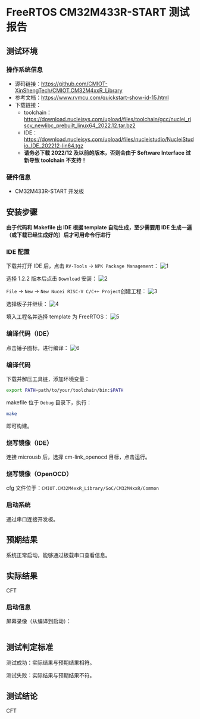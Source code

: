 # FreeRTOS CM32M433R-START 测试报告

## 测试环境

### 操作系统信息

- 源码链接：https://github.com/CMIOT-XinShengTech/CMIOT.CM32M4xxR_Library
- 参考文档：https://www.rvmcu.com/quickstart-show-id-15.html
- 下载链接：
    - toolchain：https://download.nucleisys.com/upload/files/toolchain/gcc/nuclei_riscv_newlibc_prebuilt_linux64_2022.12.tar.bz2
    - IDE：https://download.nucleisys.com/upload/files/nucleistudio/NucleiStudio_IDE_202212-lin64.tgz
    - **请务必下载 2022/12 及以前的版本，否则会由于 Software Interface 过新导致 toolchain 不支持！**


### 硬件信息

- CM32M433R-START 开发板

## 安装步骤

**由于代码和 Makefile 由 IDE 根据 template 自动生成，至少需要用 IDE 生成一遍（或下载已经生成好的）后才可用命令行进行**

### IDE 配置

下载并打开 IDE 后，点击 `RV-Tools` -> `NPK Package Management`：
![1](image.png)

选择 1.2.2 版本后点击 `Download` 安装：
![2](image-1.png)

`File` -> `New` -> `New Nucei RISC-V C/C++ Project`创建工程：
![3](image-2.png)

选择板子并继续：
![4](image-3.png)

填入工程名并选择 template 为 FreeRTOS：
![5](image-4.png)


### 编译代码（IDE）

点击锤子图标，进行编译：
![6](image-5.png)

### 编译代码

下载并解压工具链，添加环境变量：
```bash
export PATH=path/to/your/toolchain/bin:$PATH
```

makefile 位于 `Debug` 目录下，执行：
```bash
make
```

即可构建。

### 烧写镜像（IDE）

连接 microusb 后，选择 cm-link_openocd 目标，点击运行。

### 烧写镜像（OpenOCD）

cfg 文件位于：`CMIOT.CM32M4xxR_Library/SoC/CM32M4xxR/Common`

### 启动系统

通过串口连接开发板。

## 预期结果

系统正常启动，能够通过板载串口查看信息。

## 实际结果

CFT

### 启动信息

屏幕录像（从编译到启动）：

```log
```

## 测试判定标准

测试成功：实际结果与预期结果相符。

测试失败：实际结果与预期结果不符。

## 测试结论

CFT